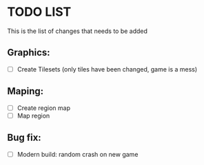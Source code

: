 # TODO LIST

This is the list of changes that needs to be added

## Graphics:

- [ ] Create Tilesets (only tiles have been changed, game is a mess)

## Maping:
- [ ] Create region map
- [ ] Map region

## Bug fix:
- [ ] Modern build: random crash on new game
